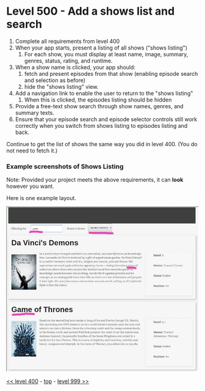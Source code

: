 # Level 500 - Add a shows list and search

1. Complete all requirements from level 400
1. When your app starts, present a listing of all shows ("shows listing")
   1. For each show, you must display at least name, image, summary, genres, status, rating, and runtime.
1. When a show name is clicked, your app should:
   1. fetch and present episodes from that show (enabling episode search and selection as before)
   1. hide the "shows listing" view.
1. Add a navigation link to enable the user to return to the "shows listing"
   1. When this is clicked, the episodes listing should be hidden
1. Provide a free-text show search through show names, genres, and summary texts.
1. Ensure that your episode search and episode selector controls still work correctly when you switch from shows listing to episodes listing and back.

Continue to get the list of shows the same way you did in level 400. (You do not need to fetch it.)

### Example screenshots of Shows Listing

Note: Provided your project meets the above requirements, it can **look** however you want.

Here is one example layout.

![Example screenshot with Shows Listing and search](./example-screenshots/example-shows-list-with-search.jpg)

[<< level 400](./level-400.md) - [top](./readme.md) - [level 999 >>](./level-999.md)
